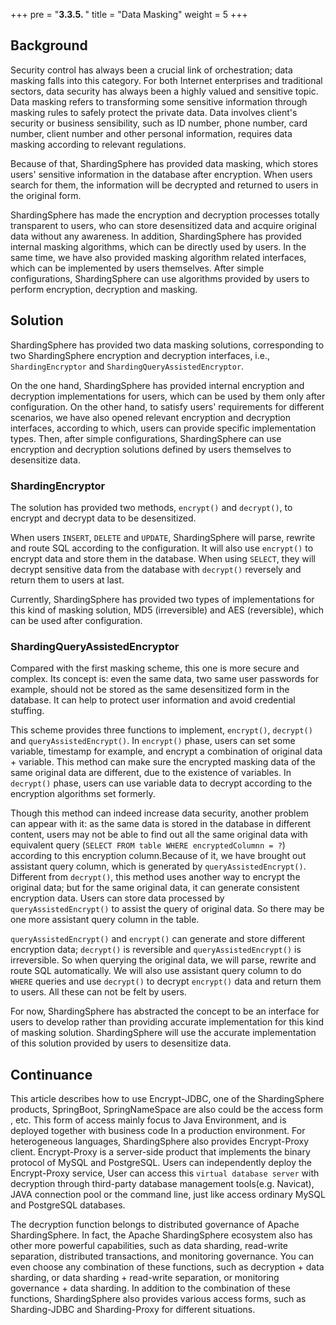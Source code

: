 +++
pre = "<b>3.3.5. </b>"
title = "Data Masking"
weight = 5
+++

## Background

Security control has always been a crucial link of orchestration; data masking falls into this category. For both Internet enterprises and traditional sectors, data security has always been a highly valued and sensitive topic. Data masking refers to transforming some sensitive information through masking rules to safely protect the private data. Data involves client's security or business sensibility, such as ID number, phone number, card number, client number and other personal information, requires data masking according to relevant regulations.

Because of that, ShardingSphere has provided data masking, which stores users' sensitive information in the database after encryption. When users search for them, the information will be decrypted and returned to users in the original form. 

ShardingSphere has made the encryption and decryption processes totally transparent to users, who can store desensitized data and acquire original data without any awareness. In addition, ShardingSphere has provided internal masking algorithms, which can be directly used by users. In the same time, we have also provided masking algorithm related interfaces, which can be implemented by users themselves. After simple configurations, ShardingSphere can use algorithms provided by users to perform encryption, decryption and masking.

## Solution

ShardingSphere has provided two data masking solutions, corresponding to two ShardingSphere encryption and decryption interfaces, i.e., `ShardingEncryptor` and `ShardingQueryAssistedEncryptor`.

On the one hand, ShardingSphere has provided internal encryption and decryption implementations for users, which can be used by them only after configuration. On the other hand, to satisfy users' requirements for different scenarios, we have also opened relevant encryption and decryption interfaces, according to which, users can provide specific implementation types. Then, after simple configurations, ShardingSphere can use encryption and decryption solutions defined by users themselves to desensitize data.

### ShardingEncryptor

The solution has provided two methods, `encrypt()` and `decrypt()`, to encrypt and decrypt data to be  desensitized.

When users `INSERT`,  `DELETE` and `UPDATE`, ShardingSphere will parse, rewrite and route SQL according to the configuration. It will also use `encrypt()` to encrypt data and store them in the database. When using `SELECT`, they will decrypt sensitive data from the database with `decrypt()` reversely and return them to users at last.

Currently, ShardingSphere has provided two types of implementations for this kind of masking solution, MD5 (irreversible) and AES (reversible), which can be used after configuration.

### ShardingQueryAssistedEncryptor

Compared with the first masking scheme, this one is more secure and complex. Its concept is: even the same data, two same user passwords for example, should not be stored as the same desensitized form in the database. It can help to protect user information and avoid credential stuffing.

This scheme provides three functions to implement, `encrypt()`, `decrypt()` and `queryAssistedEncrypt()`. In `encrypt()` phase, users can set some variable, timestamp for example, and encrypt a combination of original data + variable. This method can make sure the encrypted masking data of the same original data are different, due to the existence of variables. In `decrypt()` phase, users can use variable data to decrypt according to the encryption algorithms set formerly.

Though this method can indeed increase data security, another problem can appear with it: as the same data is stored in the database in different content, users may not be able to find out all the same original data with equivalent query (`SELECT FROM table WHERE encryptedColumnn = ?`) according to this encryption column.Because of it, we have brought out assistant query column, which is generated by `queryAssistedEncrypt()`. Different from `decrypt()`, this method uses another way to encrypt the original data; but for the same original data, it can generate consistent encryption data. Users can store data processed by `queryAssistedEncrypt()` to assist the query of original data. So there may be one more assistant query column in the table.

`queryAssistedEncrypt()` and `encrypt()` can generate and store different encryption data; `decrypt()` is reversible and `queryAssistedEncrypt()` is irreversible. So when querying the original data, we will parse, rewrite and route SQL automatically. We will also use assistant query column to do `WHERE` queries and use `decrypt()` to decrypt `encrypt()` data and return them to users. All these can not be felt by users.

For now, ShardingSphere has abstracted the concept to be an interface for users to develop rather than providing accurate implementation for this kind of masking solution. ShardingSphere will use the accurate implementation of this solution provided by users to desensitize data.

## Continuance

This article describes how to use Encrypt-JDBC, one of the ShardingSphere products, SpringBoot, SpringNameSpace are also could be the access form , etc. This form of access  mainly focus to Java Environment, and is deployed together with business code In a production environment. For heterogeneous languages, ShardingSphere also provides Encrypt-Proxy client. Encrypt-Proxy is a server-side product that implements the binary protocol of MySQL and PostgreSQL. Users can independently deploy the Encrypt-Proxy service, User can access this `virtual database server` with decryption through third-party database management tools(e.g. Navicat), JAVA connection pool or the command line, just like access ordinary MySQL and PostgreSQL databases.

The decryption function belongs to distributed governance of Apache ShardingSphere. In fact, the Apache ShardingSphere ecosystem also has other more powerful capabilities, such as data sharding, read-write separation, distributed transactions, and monitoring governance. You can even choose any combination of these functions, such as decryption + data sharding, or data sharding + read-write separation, or monitoring governance + data sharding. In addition to the combination of these functions, ShardingSphere also provides various access forms, such as Sharding-JDBC and Sharding-Proxy for different situations.
